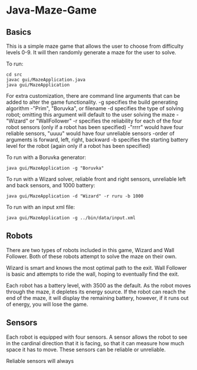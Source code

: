 # Java-Maze-Game

## Basics
This is a simple maze game that allows the user to choose from difficulty levels 0-9. It will then randomly generate a maze for the user to solve.

To run:
```command
cd src
javac gui/MazeApplication.java
java gui/MazeApplication
```

For extra customization, there are command line arguments that can be added to alter the game functionality. 
  -g specifies the build generating algorithm
    -"Prim", "Boruvka", or filename
  -d specifies the type of solving robot; omitting this argument will default to the user solving the maze
    -"Wizard" or "WallFollower"
  -r specifies the reliability for each of the four robot sensors (only if a robot has been specified)
    -"rrrr" would have four reliable sensors, "uuuu" would have four unreliable sensors
    -order of arguments is forward, left, right, backward
  -b specifies the starting battery level for the robot (again only if a robot has been specified)

To run with a Boruvka generator:
```command
java gui/MazeApplication -g "Boruvka"
```

To run with a Wizard solver, reliable front and right sensors, unreliable left and back sensors, and 1000 battery:
```command
java gui/MazeApplication -d "Wizard" -r ruru -b 1000
```

To run with an input xml file:
```command
java gui/MazeApplication -g ../bin/data/input.xml
```

## Robots
There are two types of robots included in this game, Wizard and Wall Follower. Both of these robots attempt to solve the maze on their own.

Wizard is smart and knows the most optimal path to the exit.
Wall Follower is basic and attempts to ride the wall, hoping to eventually find the exit.

Each robot has a battery level, with 3500 as the default. As the robot moves through the maze, it depletes its energy source. If the robot can reach the end of the maze, it will display the remaining battery, however, if it runs out of energy, you will lose the game.

## Sensors
Each robot is equipped with four sensors. A sensor allows the robot to see in the cardinal direction that it is facing, so that it can measure how much space it has to move. These sensors can be reliable or unreliable.

Reliable sensors will always 
